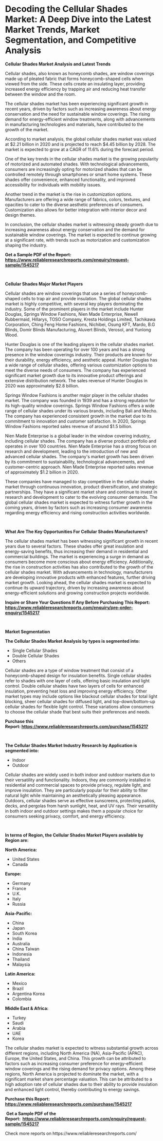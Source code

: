 <p><h1>Decoding the Cellular Shades Market: A Deep Dive into the Latest Market Trends, Market Segmentation, and Competitive Analysis</h1></p><p><strong>Cellular Shades Market Analysis and Latest Trends</strong></p>
<p><p>Cellular shades, also known as honeycomb shades, are window coverings made up of pleated fabric that forms honeycomb-shaped cells when viewed from the side. These cells create an insulating layer, providing increased energy efficiency by trapping air and reducing heat transfer between the window and the room.</p><p>The cellular shades market has been experiencing significant growth in recent years, driven by factors such as increasing awareness about energy conservation and the need for sustainable window coverings. The rising demand for energy-efficient window treatments, along with advancements in manufacturing technologies and materials, have contributed to the growth of the market.</p><p>According to market analysis, the global cellular shades market was valued at $2.21 billion in 2020 and is projected to reach $4.45 billion by 2028. The market is expected to grow at a CAGR of 11.6% during the forecast period. </p><p>One of the key trends in the cellular shades market is the growing popularity of motorized and automated shades. With technological advancements, consumers are increasingly opting for motorized shades that can be controlled remotely through smartphones or smart home systems. These shades offer convenience, enhanced functionality, and improved accessibility for individuals with mobility issues.</p><p>Another trend in the market is the rise in customization options. Manufacturers are offering a wide range of fabrics, colors, textures, and opacities to cater to the diverse aesthetic preferences of consumers. Customization also allows for better integration with interior decor and design themes.</p><p>In conclusion, the cellular shades market is witnessing steady growth due to increasing awareness about energy conservation and the demand for sustainable window coverings. The market is expected to continue growing at a significant rate, with trends such as motorization and customization shaping the industry.</p></p>
<p><strong>Get a Sample PDF of the Report:&nbsp; <a href="https://www.reliableresearchreports.com/enquiry/request-sample/1545217">https://www.reliableresearchreports.com/enquiry/request-sample/1545217</a></strong></p>
<p>&nbsp;</p>
<p><strong>Cellular Shades Major Market Players</strong></p>
<p><p>Cellular shades are window coverings that use a series of honeycomb-shaped cells to trap air and provide insulation. The global cellular shades market is highly competitive, with several key players dominating the industry. Some of the prominent players in the market include Hunter Douglas, Springs Window Fashions, Nien Made Enterprise, Newell Rubbermaid, Hillarys, TOSO Company, Kresta Holdings Limited, Tachikawa Corporation, Ching Feng Home Fashions, Nichibei, Osung KFT, Mardo, B.G Blinds, Domir Blinds Manufacturing, Aluvert Blinds, Verosol, and Yunlong Wood.</p><p>Hunter Douglas is one of the leading players in the cellular shades market. The company has been operating for over 100 years and has a strong presence in the window coverings industry. Their products are known for their durability, energy efficiency, and aesthetic appeal. Hunter Douglas has a wide range of cellular shades, offering various customization options to meet the diverse needs of consumers. The company has experienced significant market growth due to its innovative product offerings and extensive distribution network. The sales revenue of Hunter Douglas in 2020 was approximately $2.8 billion.</p><p>Springs Window Fashions is another major player in the cellular shades market. The company was founded in 1939 and has a strong reputation for its high-quality window coverings. Springs Window Fashions offers a wide range of cellular shades under its various brands, including Bali and Mecho. The company has experienced consistent growth in the market due to its commitment to innovation and customer satisfaction. In 2020, Springs Window Fashions reported sales revenue of around $1.5 billion.</p><p>Nien Made Enterprise is a global leader in the window covering industry, including cellular shades. The company has a diverse product portfolio and operates in over 100 countries. Nien Made Enterprise has a strong focus on research and development, leading to the introduction of new and advanced cellular shades. The company's market growth has been driven by its commitment to sustainability, technological advancements, and customer-centric approach. Nien Made Enterprise reported sales revenue of approximately $1.2 billion in 2020.</p><p>These companies have managed to stay competitive in the cellular shades market through continuous innovation, product diversification, and strategic partnerships. They have a significant market share and continue to invest in research and development to cater to the evolving consumer demands. The global cellular shades market is expected to witness further growth in the coming years, driven by factors such as increasing consumer awareness regarding energy efficiency and rising construction activities worldwide.</p></p>
<p>&nbsp;</p>
<p><strong>What Are The Key Opportunities For Cellular Shades Manufacturers?</strong></p>
<p><p>The cellular shades market has been witnessing significant growth in recent years due to several factors. These shades offer great insulation and energy-saving benefits, thus increasing their demand in residential and commercial buildings. The market is experiencing a surge in demand as consumers become more conscious about energy efficiency. Additionally, the rise in construction activities has also contributed to the growth of the cellular shades market. With advancements in technology, manufacturers are developing innovative products with enhanced features, further driving market growth. Looking ahead, the cellular shades market is expected to continue its upward trajectory, driven by increasing awareness about energy-efficient solutions and growing construction projects worldwide.</p></p>
<p><strong>Inquire or Share Your Questions If Any Before Purchasing This Report: <a href="https://www.reliableresearchreports.com/enquiry/pre-order-enquiry/1545217">https://www.reliableresearchreports.com/enquiry/pre-order-enquiry/1545217</a></strong></p>
<p>&nbsp;</p>
<p><strong>Market Segmentation</strong></p>
<p><strong>The Cellular Shades Market Analysis by types is segmented into:</strong></p>
<p><ul><li>Single Cellular Shades</li><li>Double Cellular Shades</li><li>Others</li></ul></p>
<p><p>Cellular shades are a type of window treatment that consist of a honeycomb-shaped design for insulation benefits. Single cellular shades refer to shades with one layer of cells, offering basic insulation and light control. Double cellular shades have two layers of cells for enhanced insulation, preventing heat loss and improving energy efficiency. Other market types may include options like blackout cellular shades for total light blocking, sheer cellular shades for diffused light, and top-down/bottom-up cellular shades for flexible light control. These variations allow consumers to choose the cellular shade that best suits their preferences and needs.</p></p>
<p><strong>Purchase this Report:&nbsp;<a href="https://www.reliableresearchreports.com/purchase/1545217">https://www.reliableresearchreports.com/purchase/1545217</a></strong></p>
<p>&nbsp;</p>
<p><strong>The Cellular Shades Market Industry Research by Application is segmented into:</strong></p>
<p><ul><li>Indoor</li><li>Outdoor</li></ul></p>
<p><p>Cellular shades are widely used in both indoor and outdoor markets due to their versatility and functionality. Indoors, they are commonly installed in residential and commercial spaces to provide privacy, regulate light, and improve insulation. They are particularly popular for their ability to filter natural light while maintaining an aesthetically pleasing appearance. Outdoors, cellular shades serve as effective sunscreens, protecting patios, decks, and pergolas from harsh sunlight, heat, and UV rays. Their versatility in both indoor and outdoor settings makes them a popular choice for consumers seeking privacy, comfort, and energy efficiency.</p></p>
<p>&nbsp;</p>
<p><strong>In terms of Region, the Cellular Shades Market Players available by Region are:</strong></p>
<p>
    <p> <strong> North America: </strong>
        <ul>
            <li>United States</li>
            <li>Canada</li>
        </ul>
        </p> 
    <p> <strong> Europe: </strong>
        <ul>
            <li>Germany</li>
            <li>France</li>
            <li>U.K.</li>
            <li>Italy</li>
            <li>Russia</li>
        </ul>
        </p> 
    <p> <strong> Asia-Pacific: </strong>
        <ul>
            <li>China</li>
            <li>Japan</li>
            <li>South Korea</li>
            <li>India</li>
            <li>Australia</li>
            <li>China Taiwan</li>
            <li>Indonesia</li>
            <li>Thailand</li>
            <li>Malaysia</li>
        </ul>
        </p> 
    <p> <strong> Latin America: </strong>
        <ul>
            <li>Mexico</li>
            <li>Brazil</li>
            <li>Argentina Korea</li>
            <li>Colombia</li>
        </ul>
        </p> 
    <p> <strong> Middle East & Africa: </strong>
        <ul>
            <li>Turkey</li>
            <li>Saudi</li>
            <li>Arabia</li>
            <li>UAE</li>
            <li>Korea</li>
        </ul>
    </p>
    </p>
<p><p>The cellular shades market is expected to witness substantial growth across different regions, including North America (NA), Asia-Pacific (APAC), Europe, the United States, and China. This growth can be attributed to factors such as increasing consumer preference for energy-efficient window coverings and the rising demand for privacy options. Among these regions, North America is projected to dominate the market, with a significant market share percentage valuation. This can be attributed to a high adoption rate of cellular shades due to their ability to provide insulation and enhanced light control, thereby contributing to energy savings.</p></p>
<p><strong>Purchase this Report: <a href="https://www.reliableresearchreports.com/purchase/1545217">https://www.reliableresearchreports.com/purchase/1545217</a></strong></p>
<p>&nbsp;<strong>Get a Sample PDF of the Report:&nbsp;&nbsp;<a href="https://www.reliableresearchreports.com/enquiry/request-sample/1545217">https://www.reliableresearchreports.com/enquiry/request-sample/1545217</a></strong></p>
<p><strong></strong></p>
<p>Check more reports on https://www.reliableresearchreports.com/</p>